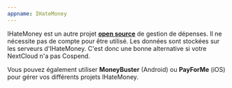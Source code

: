 ```yaml
---
appname: IHateMoney
---
```


IHateMoney est un autre projet [**open source**](https://github.com/spiral-project/ihatemoney/) de gestion de dépenses. Il ne nécessite pas de compte pour être utilisé. Les données sont stockées sur les serveurs d'IHateMoney. C'est donc une bonne alternative si votre NextCloud n'a pas Cospend.

Vous pouvez également utiliser **MoneyBuster** (Android) ou **PayForMe** (iOS) pour gérer vos différents projets IHateMoney.
